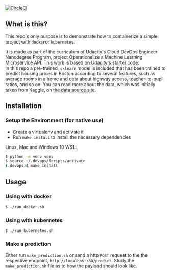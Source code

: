 [![CircleCI](https://circleci.com/gh/psnx/udacity-microservices.svg?style=shield&circle-token=c73bf925b7c863c1cf3f37b2daac63bfc521a846)](https://circleci.com/gh/psnx/udacity-microservices)

## What is this?

This repo´s only purpose is to demonstrate how to containerize a simple project with `docker`or `kubernetes`. 

It is made as part of the curriculum of Udacity's Cloud DevOps Engineer Nanodegree Program, project Operationalize a Machine Learning Microservice API.
This work is based on [Udacity's starter code](https://github.com/udacity/DevOps_Microservices).   
In this repo a pre-trained, `sklearn` model is included that has been trained to predict housing prices in Boston according to several features, such as average rooms in a home and data about highway access, teacher-to-pupil ratios, and so on. You can read more about the data, which was initially taken from Kaggle, on [the data source site](https://www.kaggle.com/c/boston-housing).  

## Installation
### Setup the Environment (for native use)
* Create a virtualenv and activate it
* Run `make install` to install the necessary dependencies

Linux, Mac and Windows 10 WSL:
```bash
$ python -m venv venv
$ source ~/.devops/Scripts/activate
(.devops)$ make install
```
## Usage
### Using with docker
```bash
$ ./run_docker.sh
```
### Using with kubernetes
```bash
$ ./run_kubernetes.sh
```
### Make a prediction
Either run `make_prediction.sh` or send a http `POST` request to the the respective endpoint, `http://localhost:80/predict`. Study the `make_prediction.sh` file as to how the payload should look like.